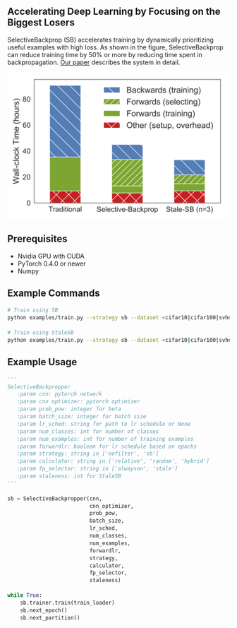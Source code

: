 ## Accelerating Deep Learning by Focusing on the Biggest Losers

SelectiveBackprop (SB) accelerates training by dynamically prioritizing useful
examples with high loss. As shown in the figure, SelectiveBackprop can reduce
training time by 50% or more by reducing time spent in backpropagation. [Our
paper](https://arxiv.org/abs/1910.00762) describes the system in detail.

<img src="svhn-speedup.png" width="500">

## Prerequisites

* Nvidia GPU with CUDA
* PyTorch 0.4.0 or newer
* Numpy

## Example Commands

```bash
# Train using SB
python examples/train.py --strategy sb --dataset <cifar10|cifar100|svhn>

# Train using StaleSB
python examples/train.py --strategy sb --dataset <cifar10|cifar100|svhn> --fp_selector stale
```

## Example Usage

```python
'''
SelectiveBackpropper
   :param cnn: pytorch network
   :param cnn optimizer: pytorch optimizer
   :param prob_pow: integer for beta
   :param batch_size: integer for batch size
   :param lr_sched: string for path to lr schedule or None
   :param num_classes: int for number of classes
   :param num_examples: int for number of training examples
   :param forwardlr: boolean for lr schedule based on epochs
   :param strategy: string in ['nofilter', 'sb']
   :param calculator: string in ['relative', 'random', 'hybrid']
   :param fp_selector: string in ['alwayson', 'stale']
   :param staleness: int for StaleSB
'''

sb = SelectiveBackpropper(cnn,
                          cnn_optimizer,
                          prob_pow,
                          batch_size,
                          lr_sched,
                          num_classes,
                          num_examples,
                          forwardlr,
                          strategy,
                          calculator,
                          fp_selector,
                          staleness)

while True:
    sb.trainer.train(train_loader)
    sb.next_epoch()
    sb.next_partition()

```

